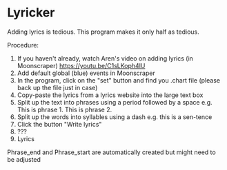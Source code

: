 # Lyricker
Adding lyrics is tedious. This program makes it only half as tedious.

Procedure:
  1. If you haven't already, watch Aren's video on adding lyrics (in Moonscraper) https://youtu.be/C1sLKoph4lU 
  2. Add default global (blue) events in Moonscraper
  3. In the program, click on the "set" button and find you .chart file (please back up the file just in case)
  4. Copy-paste the lyrics from a lyrics website into the large text box
  5. Split up the text into phrases using a period followed by a space e.g. This is phrase 1. This is phrase 2.
  6. Split up the words into syllables using a dash e.g. this is a sen-tence
  7. Click the button "Write lyrics"
  8. ???
  9. Lyrics
  
  Phrase_end and Phrase_start are automatically created but might need to be adjusted
  
